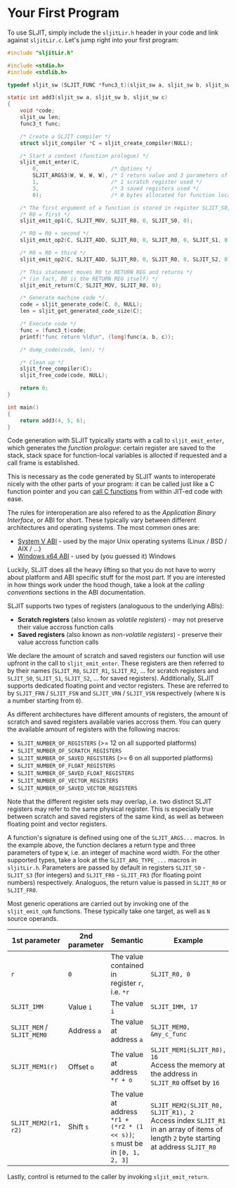 # Your First Program

To use SLJIT, simply include the `sljitLir.h` header in your code and link against `sljitLir.c`.
Let's jump right into your first program:

```c
#include "sljitLir.h"

#include <stdio.h>
#include <stdlib.h>

typedef sljit_sw (SLJIT_FUNC *func3_t)(sljit_sw a, sljit_sw b, sljit_sw c);

static int add3(sljit_sw a, sljit_sw b, sljit_sw c)
{
    void *code;
    sljit_uw len;
    func3_t func;

    /* Create a SLJIT compiler */
    struct sljit_compiler *C = sljit_create_compiler(NULL);

    /* Start a context (function prologue) */
    sljit_emit_enter(C,
        0,                       /* Options */
        SLJIT_ARGS3(W, W, W, W), /* 1 return value and 3 parameters of type sljit_sw */
        1,                       /* 1 scratch register used */
        3,                       /* 3 saved registers used */
        0);                      /* 0 bytes allocated for function local variables */

    /* The first argument of a function is stored in register SLJIT_S0, the 2nd in SLJIT_S1, etc. */
    /* R0 = first */
    sljit_emit_op1(C, SLJIT_MOV, SLJIT_R0, 0, SLJIT_S0, 0);

    /* R0 = R0 + second */
    sljit_emit_op2(C, SLJIT_ADD, SLJIT_R0, 0, SLJIT_R0, 0, SLJIT_S1, 0);

    /* R0 = R0 + third */
    sljit_emit_op2(C, SLJIT_ADD, SLJIT_R0, 0, SLJIT_R0, 0, SLJIT_S2, 0);

    /* This statement moves R0 to RETURN REG and returns */
    /* (in fact, R0 is the RETURN REG itself) */
    sljit_emit_return(C, SLJIT_MOV, SLJIT_R0, 0);

    /* Generate machine code */
    code = sljit_generate_code(C, 0, NULL);
    len = sljit_get_generated_code_size(C);

    /* Execute code */
    func = (func3_t)code;
    printf("func return %ld\n", (long)func(a, b, c));

    /* dump_code(code, len); */

    /* Clean up */
    sljit_free_compiler(C);
    sljit_free_code(code, NULL);

    return 0;
}

int main()
{
    return add3(4, 5, 6);
}
```

Code generation with SLJIT typically starts with a call to `sljit_emit_enter`, which generates the *function prologue*: certain register are saved to the stack, stack space for function-local variables is allocted if requested and a call frame is established.

This is necessary as the code generated by SLJIT wants to interoperate nicely with the other parts of your program: it can be called just like a C function pointer and you can [call C functions](./calling-functions.md) from within JIT-ed code with ease.

The rules for interoperation are also refered to as the *Application Binary Interface*, or ABI for short. These typically vary between different architectures and operating systems. The most common ones are:
- [System V ABI](https://wiki.osdev.org/System_V_ABI) - used by the major Unix operating systems (Linux / BSD / AIX / ...)
- [Windows x64 ABI](https://learn.microsoft.com/en-us/cpp/build/x64-software-conventions?view=msvc-170) - used by (you guessed it) Windows

Luckily, SLJIT does all the heavy lifting so that you do not have to worry about platform and ABI specific stuff for the most part. If you are interested in how things work under the hood though, take a look at the *calling conventions* sections in the ABI documentation.

SLJIT supports two types of registers (analoguous to the underlying ABIs):
- **Scratch registers** (also known as *volatile registers*) - may not preserve their value accross function calls
- **Saved registers** (also known as *non-volatile registers*) - preserve their value accross function calls

We declare the amount of scratch and saved registers our function will use upfront in the call to `sljit_emit_enter`. These registers are then referred to by their names (`SLJIT_R0`, `SLJIT_R1`, `SLJIT_R2`, ... for scratch registers and `SLJIT_S0`, `SLJIT_S1`, `SLJIT_S2`, ... for saved registers).
Additionally, SLJIT supports dedicated floating point and vector registers. These are referred to by `SLJIT_FRN` / `SLJIT_FSN` and `SLJIT_VRN` / `SLJIT_VSN` respectively (where `N` is a number starting from `0`).

As different architectures have different amounts of registers, the amount of scratch and saved registers available varies accross them. You can query the available amount of registers with the following macros:
- `SLJIT_NUMBER_OF_REGISTERS` (>= 12 on all supported platforms)
- `SLJIT_NUMBER_OF_SCRATCH_REGISTERS`
- `SLJIT_NUMBER_OF_SAVED_REGISTERS` (>= 6 on all supported platforms)
- `SLJIT_NUMBER_OF_FLOAT_REGISTERS`
- `SLJIT_NUMBER_OF_SAVED_FLOAT_REGISTERS`
- `SLJIT_NUMBER_OF_VECTOR_REGISTERS`
- `SLJIT_NUMBER_OF_SAVED_VECTOR_REGISTERS`

Note that the different register sets may overlap, i.e. two distinct SLJIT registers may refer to the same physical register. This is especially true between scratch and saved registers of the same kind, as well as between floating point and vector registers.

A function's signature is defined using one of the `SLJIT_ARGS...` macros. In the example above, the function declares a return type and three parameters of type `W`, i.e. an integer of machine word width. For the other supported types, take a look at the `SLJIT_ARG_TYPE_...` macros in `sljitLir.h`. Parameters are passed by default in registers `SLJIT_S0` - `SLJIT_S3` (for integers) and `SLJIT_FR0` - `SLJIT_FR3` (for floating point numbers) respectively. Analoguos, the return value is passed in `SLJIT_R0` or `SLJIT_FR0`.

Most generic operations are carried out by invoking one of the `sljit_emit_opN` functions. These typically take one target, as well as `N` source operands.

| 1st parameter | 2nd parameter | Semantic | Example |
| --- | --- | --- | --- |
| `r` | `0` | The value contained in register `r`, i.e. `*r` | `SLJIT_R0, 0` |
| `SLJIT_IMM` | Value `i` | The value `i` | `SLJIT_IMM, 17` |
| `SLJIT_MEM` / `SLJIT_MEM0` | Address `a` | The value at address `a` | `SLJIT_MEM0, &my_c_func` |
| `SLJIT_MEM1(r)` | Offset `o` | The value at address `*r + o` | `SLJIT_MEM1(SLJIT_R0), 16`<br />Access the memory at the address in `SLJIT_R0` offset by `16` |
| `SLJIT_MEM2(r1, r2)` | Shift `s` | The value at address `*r1 + (*r2 * (1 << s))`;<br />`s` must be in `[0, 1, 2, 3]` | `SLJIT_MEM2(SLJIT_R0, SLJIT_R1), 2`<br />Access index `SLJIT_R1` in an array of items of length `2` byte starting at address `SLJIT_R0` |

Lastly, control is returned to the caller by invoking `sljit_emit_return`.

